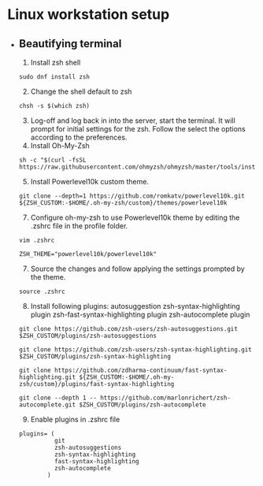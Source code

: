 # Linux workstation setup
- ## Beautifying terminal
  
  1. Install zsh shell
  ```
  sudo dnf install zsh
  
  ```
  2. Change the shell default to zsh
  ```
  chsh -s $(which zsh)
  ```
  3. Log-off and log back in into the server, start the terminal. It will prompt for initial settings for the zsh. 
   Follow the select the options according to the preferences.
  4. Install Oh-My-Zsh
  ```
  sh -c "$(curl -fsSL https://raw.githubusercontent.com/ohmyzsh/ohmyzsh/master/tools/install.sh)"
  ```
  5. Install Powerlevel10k custom theme. 
  ```
  git clone --depth=1 https://github.com/romkatv/powerlevel10k.git ${ZSH_CUSTOM:-$HOME/.oh-my-zsh/custom}/themes/powerlevel10k
  ```
  7. Configure oh-my-zsh to use Powerlevel10k theme by editing the .zshrc file in the profile folder.
  ```
  vim .zshrc
  
  ZSH_THEME="powerlevel10k/powerlevel10k"
  
  ```
  7. Source the changes and follow applying the settings prompted by the theme.
  ```
  source .zshrc
  ```
  8. Install following plugins: 
     autosuggestion 
     zsh-syntax-highlighting plugin
     zsh-fast-syntax-highlighting plugin
     zsh-autocomplete plugin
  ```
  git clone https://github.com/zsh-users/zsh-autosuggestions.git $ZSH_CUSTOM/plugins/zsh-autosuggestions
  
  git clone https://github.com/zsh-users/zsh-syntax-highlighting.git $ZSH_CUSTOM/plugins/zsh-syntax-highlighting
  
  git clone https://github.com/zdharma-continuum/fast-syntax-highlighting.git ${ZSH_CUSTOM:-$HOME/.oh-my-zsh/custom}/plugins/fast-syntax-highlighting
  
  git clone --depth 1 -- https://github.com/marlonrichert/zsh-autocomplete.git $ZSH_CUSTOM/plugins/zsh-autocomplete
  
  ```
  9. Enable plugins in .zshrc file
  ```
  plugins= (
            git 
            zsh-autosuggestions 
            zsh-syntax-highlighting 
            fast-syntax-highlighting 
            zsh-autocomplete
          )		
  ```